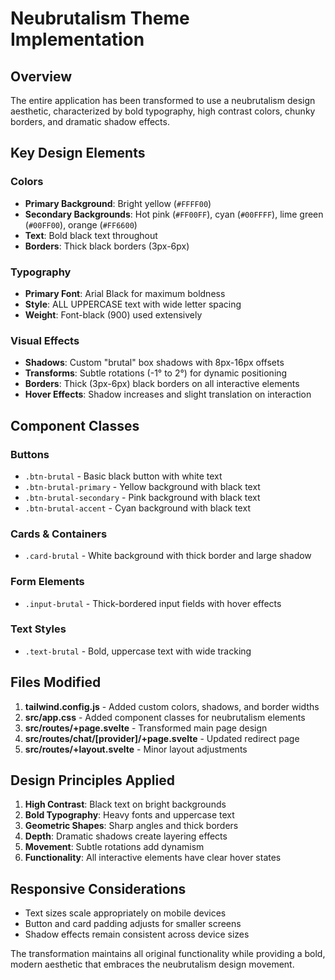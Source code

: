 # Neubrutalism Theme Implementation

## Overview
The entire application has been transformed to use a neubrutalism design aesthetic, characterized by bold typography, high contrast colors, chunky borders, and dramatic shadow effects.

## Key Design Elements

### Colors
- **Primary Background**: Bright yellow (`#FFFF00`)
- **Secondary Backgrounds**: Hot pink (`#FF00FF`), cyan (`#00FFFF`), lime green (`#00FF00`), orange (`#FF6600`)
- **Text**: Bold black text throughout
- **Borders**: Thick black borders (3px-6px)

### Typography
- **Primary Font**: Arial Black for maximum boldness
- **Style**: ALL UPPERCASE text with wide letter spacing
- **Weight**: Font-black (900) used extensively

### Visual Effects
- **Shadows**: Custom "brutal" box shadows with 8px-16px offsets
- **Transforms**: Subtle rotations (-1° to 2°) for dynamic positioning
- **Borders**: Thick (3px-6px) black borders on all interactive elements
- **Hover Effects**: Shadow increases and slight translation on interaction

## Component Classes

### Buttons
- `.btn-brutal` - Basic black button with white text
- `.btn-brutal-primary` - Yellow background with black text
- `.btn-brutal-secondary` - Pink background with black text
- `.btn-brutal-accent` - Cyan background with black text

### Cards & Containers
- `.card-brutal` - White background with thick border and large shadow

### Form Elements
- `.input-brutal` - Thick-bordered input fields with hover effects

### Text Styles
- `.text-brutal` - Bold, uppercase text with wide tracking

## Files Modified

1. **tailwind.config.js** - Added custom colors, shadows, and border widths
2. **src/app.css** - Added component classes for neubrutalism elements
3. **src/routes/+page.svelte** - Transformed main page design
4. **src/routes/chat/[provider]/+page.svelte** - Updated redirect page
5. **src/routes/+layout.svelte** - Minor layout adjustments

## Design Principles Applied

1. **High Contrast**: Black text on bright backgrounds
2. **Bold Typography**: Heavy fonts and uppercase text
3. **Geometric Shapes**: Sharp angles and thick borders
4. **Depth**: Dramatic shadows create layering effects
5. **Movement**: Subtle rotations add dynamism
6. **Functionality**: All interactive elements have clear hover states

## Responsive Considerations
- Text sizes scale appropriately on mobile devices
- Button and card padding adjusts for smaller screens
- Shadow effects remain consistent across device sizes

The transformation maintains all original functionality while providing a bold, modern aesthetic that embraces the neubrutalism design movement.
